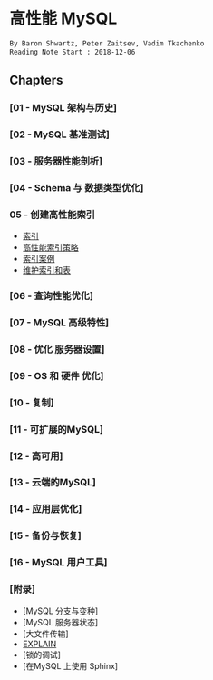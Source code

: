 # 高性能 MySQL
```md
By Baron Shwartz, Peter Zaitsev, Vadim Tkachenko
Reading Note Start : 2018-12-06
```
## Chapters

### [01 - MySQL 架构与历史]
### [02 - MySQL 基准测试]
### [03 - 服务器性能剖析]
### [04 - Schema 与 数据类型优化]

### 05 - 创建高性能索引
* [索引](chapter/chapter-5-1_index.md)  
* [高性能索引策略](chapter/chapter-5-2_index-hp.md)  
* [索引案例](chapter/chapter-5-3_index-case.md)  
* [维护索引和表](chapter/chapter-5-4_maintain-index-and-table.md)  

### [06 - 查询性能优化]
### [07 - MySQL 高级特性]
### [08 - 优化 服务器设置]
### [09 - OS 和 硬件 优化]
### [10 - 复制]
### [11 - 可扩展的MySQL]
### [12 - 高可用]
### [13 - 云端的MySQL]
### [14 - 应用层优化]
### [15 - 备份与恢复]
### [16 - MySQL 用户工具]
### [附录]
* [MySQL 分支与变种]
* [MySQL 服务器状态]
* [大文件传输]
* [EXPLAIN](chapter/appendix-explain.md)
* [锁的调试]
* [在MySQL 上使用 Sphinx]
